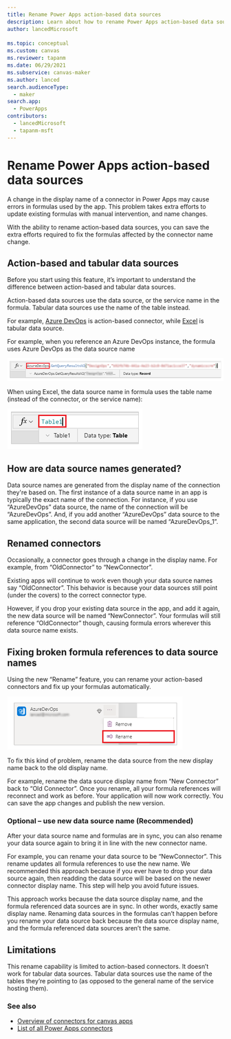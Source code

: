 ```yaml
---
title: Rename Power Apps action-based data sources
description: Learn about how to rename Power Apps action-based data sources.
author: lancedMicrosoft

ms.topic: conceptual
ms.custom: canvas
ms.reviewer: tapanm
ms.date: 06/29/2021
ms.subservice: canvas-maker
ms.author: lanced
search.audienceType: 
  - maker
search.app: 
  - PowerApps
contributors:
  - lancedMicrosoft
  - tapanm-msft
---
```


# Rename Power Apps action-based data sources

A change in the display name of a connector in Power Apps may cause errors in formulas used by the app. This problem takes extra efforts to
update existing formulas with manual intervention, and name changes.

With the ability to rename action-based data sources, you can save the extra efforts
required to fix the formulas affected by the connector name change.

## Action-based and tabular data sources

Before you start using this feature, it’s important to understand the difference
between action-based and tabular data sources.

Action-based data sources use the data source, or the service name in the formula. Tabular data sources use the name of the table instead.

For example, [Azure DevOps](/connectors/visualstudioteamservices) is action-based connector, while [Excel](/connectors/excel) is tabular data source.

For example, when you reference an Azure DevOps instance, the formula uses
Azure DevOps as the data source name

![Example of AzureDevOps data source.](media/rename-data-source/azuredevops.png "Example of AzureDevOps data source")

When using Excel, the data source name in formula uses the table name (instead of the connector, or the service name):

![Example of Excel data source.](media/rename-data-source/excel.png "Example of Excel data source")

## How are data source names generated?

Data source names are generated from the display name of the connection they're
based on. The first instance of a data source name in an app is typically the
exact name of the connection. For instance, if you use “AzureDevOps” data
source, the name of the connection will be “AzureDevOps”. And, if you add
another “AzureDevOps” data source to the same application, the second data
source will be named “AzureDevOps_1”.

## Renamed connectors

Occasionally, a connector goes through a change in the display name. For example, from “OldConnector” to “NewConnector”.

Existing apps will continue to work even though your data source names say “OldConnector”. This behavior is because your data sources still point (under the covers) to the correct connector type.

However, if you drop your existing data source in the app, and add it again, the
new data source will be named “NewConnector”. Your formulas will still reference
“OldConnector” though, causing formula errors wherever this data source name exists.

## Fixing broken formula references to data source names

Using the new “Rename” feature, you can rename your action-based connectors and
fix up your formulas automatically.

![Rename option for data source.](media/rename-data-source/rename-data-source.png "Rename option for data source")

To fix this kind of problem, rename the data source from the new display name
back to the old display name.

For example, rename the data source display name from “New Connector” back to
“Old Connector”. Once you rename, all your formula references will reconnect and
work as before. Your application will now work correctly. You can save the app
changes and publish the new version.

### Optional – use new data source name (Recommended)

After your data source name and formulas are in sync, you can also rename your
data source again to bring it in line with the new connector name.

For example, you can rename your data source to be “NewConnector”. This rename
updates all formula references to use the new name. We recommended this approach because if you ever have to drop your data source again, then readding the data
source will be based on the newer connector display name. This step will help
you avoid future issues.

This approach works because the data source display name, and the formula
referenced data sources are in sync. In other words, exactly same display name.
Renaming data sources in the formulas can’t happen before you rename
your data source back because the data source display name, and the formula
referenced data sources aren’t the same.

## Limitations

This rename capability is limited to action-based connectors. It doesn’t work
for tabular data sources. Tabular data sources use the name of the tables
they’re pointing to (as opposed to the general name of the service hosting them).

### See also

- [Overview of connectors for canvas apps](connections-list.md)
- [List of all Power Apps connectors](/connectors/connector-reference/connector-reference-powerapps-connectors)
